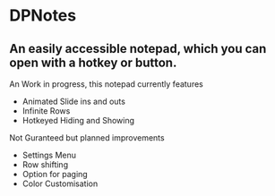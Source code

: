 # DPNotes
An easily accessible notepad, which you can open with a hotkey or button.
---
An Work in progress, this notepad currently features
- Animated Slide ins and outs
- Infinite Rows
- Hotkeyed Hiding and Showing

Not Guranteed but planned improvements
- Settings Menu
- Row shifting
- Option for paging
- Color Customisation
